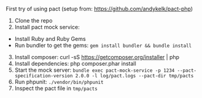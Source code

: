First try of using pact (setup from: https://github.com/andykelk/pact-php)

1. Clone the repo
2. Install pact mock service:
  - Install Ruby and Ruby Gems
  - Run bundler to get the gems: `gem install bundler && bundle install`
3. Install composer: curl -sS https://getcomposer.org/installer | php
4. Install dependencies: php composer.phar install
5. Start the mock server: `bundle exec pact-mock-service -p 1234 --pact-specification-version 2.0.0 -l log/pact.logs --pact-dir tmp/pacts`
6. Run phpunit: `./vendor/bin/phpunit`
7. Inspect the pact file in `tmp/pacts`
